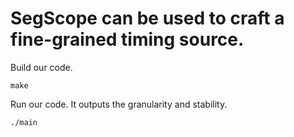 # SegScope can be used to craft a fine-grained timing source.

Build our code.
```
make
```

Run our code. It outputs the granularity and stability.
```
./main 
```
